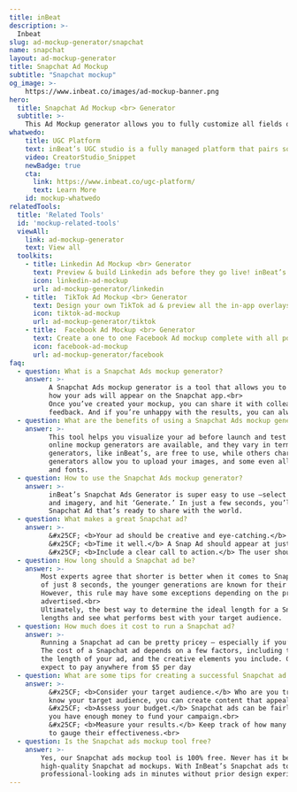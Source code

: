 ```yaml
---
title: inBeat
description: >-
  Inbeat
slug: ad-mockup-generator/snapchat
name: snapchat
layout: ad-mockup-generator
title: Snapchat Ad Mockup
subtitle: "Snapchat mockup"
og_image: >- 
    https://www.inbeat.co/images/ad-mockup-banner.png
hero:
  title: Snapchat Ad Mockup <br> Generator
  subtitle: >-
    This Ad Mockup generator allows you to fully customize all fields on a Snapchat ad, and upload your own media!
whatwedo:
    title: UGC Platform
    text: inBeat’s UGC studio is a fully managed platform that pairs social media creators & brands to generate high quality UGC at scale. 
    video: CreatorStudio_Snippet
    newBadge: true
    cta:
      link: https://www.inbeat.co/ugc-platform/
      text: Learn More
    id: mockup-whatwedo
relatedTools:
  title: 'Related Tools'
  id: 'mockup-related-tools'
  viewAll:
    link: ad-mockup-generator
    text: View all
  toolkits:
    - title: Linkedin Ad Mockup <br> Generator 
      text: Preview & build Linkedin ads before they go live! inBeat’s ad mockup generator offers all formats available for paid ads. 
      icon: linkedin-ad-mockup
      url: ad-mockup-generator/linkedin
    - title:  TikTok Ad Mockup <br> Generator 
      text: Design your own TikTok ad & preview all the in-app overlays before it goes live on the platform. 
      icon: tiktok-ad-mockup
      url: ad-mockup-generator/tiktok
    - title:  Facebook Ad Mockup <br> Generator 
      text: Create a one to one Facebook Ad mockup complete with all possible fields and call-to-actions.  
      icon: facebook-ad-mockup
      url: ad-mockup-generator/facebook
faq:
  - question: What is a Snapchat Ads mockup generator?
    answer: >-
          A Snapchat Ads mockup generator is a tool that allows you to create realistic-looking images of
          how your ads will appear on the Snapchat app.<br>
          Once you’ve created your mockup, you can share it with colleagues or stakeholders to get their
          feedback. And if you’re unhappy with the results, you can always try again until you get it right.
  - question: What are the benefits of using a Snapchat Ads mockup generator?
    answer: >-
          This tool helps you visualize your ad before launch and test different designs. Many different
          online mockup generators are available, and they vary in terms of features and price. Some
          generators, like inBeat’s, are free to use, while others charge a subscription fee. Most
          generators allow you to upload your images, and some even allow you to customize the colors
          and fonts.
  - question: How to use the Snapchat Ads mockup generator?
    answer: >-
          inBeat’s Snapchat Ads Generator is super easy to use –select your ad template, input your text
          and imagery, and hit ‘Generate.’ In just a few seconds, you’ll have a completely unique
          Snapchat Ad that’s ready to share with the world.
  - question: What makes a great Snapchat ad?
    answer: >-
          &#x25CF; <b>Your ad should be creative and eye-catching.</b> A boring ad is likely to be skippover,no matter how relevant it may be to the user.<br>
          &#x25CF; <b>Time it well.</b> A Snap Ad should appear at just the right moment when the user is most likely to be receptive to it.<br>
          &#x25CF; <b>Include a clear call to action.</b> The user should know exactly what they are supposed to do after viewing the ad.<br>
  - question: How long should a Snapchat ad be?
    answer: >-
        Most experts agree that shorter is better when it comes to Snapchat ads. With an attention span
        of just 8 seconds, the younger generations are known for their love of quick, concise content.
        However, this rule may have some exceptions depending on the product or service being
        advertised.<br>
        Ultimately, the best way to determine the ideal length for a Snapchat ad is to test different
        lengths and see what performs best with your target audience.
  - question: How much does it cost to run a Snapchat ad?
    answer: >-
        Running a Snapchat ad can be pretty pricey – especially if you’re targeting a large audience.
        The cost of a Snapchat ad depends on a few factors, including the size of your target audience,
        the length of your ad, and the creative elements you include. Generally speaking, you can
        expect to pay anywhere from $5 per day
  - question: What are some tips for creating a successful Snapchat ad campaign?
    answer: >-
          &#x25CF; <b>Consider your target audience.</b> Who are you trying to reach with your ads? Once you
          know your target audience, you can create content that appeals to them.<br>
          &#x25CF; <b>Assess your budget.</b> Snapchat ads can be fairly expensive, so you’ll need to ensure
          you have enough money to fund your campaign.<br>
          &#x25CF; <b>Measure your results.</b> Keep track of how many people view and interact with your ads
          to gauge their effectiveness.<br>
  - question: Is the Snapchat ads mockup tool free?
    answer: >-
        Yes, our Snapchat ads mockup tool is 100% free. Never has it been so easy to create
        high-quality Snapchat ad mockups. With InBeat’s Snapchat ads tool, you can design
        professional-looking ads in minutes without prior design experience.
---
```

